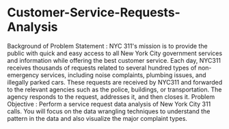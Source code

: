 # Customer-Service-Requests-Analysis
Background of Problem Statement :  NYC 311's mission is to provide the public with quick and easy access to all 
New York City government services and information while offering the best customer service. 
Each day, NYC311 receives thousands of requests related to several hundred types of non-emergency services, 
including noise complaints, plumbing issues, and illegally parked cars. These requests are received by NYC311 
and forwarded to the relevant agencies such as the police, buildings, or transportation. The agency responds to the request, 
addresses it, and then closes it.  Problem Objective :  Perform a service request data analysis of New York City 311 calls. 
You will focus on the data wrangling techniques to understand the pattern in the data and also visualize the major complaint types. 

